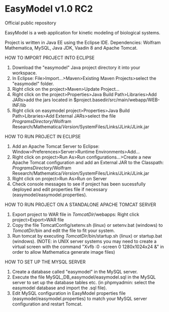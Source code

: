 # EasyModel v1.0 RC2
Official public repository

EasyModel is a web application for kinetic modeling of biological systems.

Project is written in Java EE using the Eclipse IDE.
Dependencies: Wolfram Mathematica, MySQL, Java JDK, Vaadin 8 and Apache Tomcat.

HOW TO IMPORT PROJECT INTO ECLIPSE

1. Download the "easymodel" Java project directory it into your workspace.
2. In Eclipse: File>Import...>Maven>Existing Maven Projects>select the "easymodel" folder.
3. Right click on the project>Maven>Update Project...
4. Right click on the project>Properties>Java Build Path>Libraries>Add JARs>add the jars located in $project.basedir/src/main/webapp/WEB-INF/lib
5. Right click on easymodel project>Properties>Java Build Path>Libraries>Add External JARs>select the file $ProgramsDirectory$/Wolfram Research/Mathematica/$Version$/SystemFiles/Links/JLink/JLink.jar

HOW TO RUN PROJECT IN ECLIPSE

1. Add an Apache Tomcat Server to Eclipse: Window>Preferences>Server>Runtime Environments>Add...
2. Right click on project>Run As>Run configurations...>Create a new Apache Tomcat configuration and add an External JAR to the Classpath: $ProgramsDirectory$/Wolfram Research/Mathematica/$Version$/SystemFiles/Links/JLink/JLink.jar
3. Right click on project>Run As>Run on Server
4. Check console messages to see if project has been sucessfully deployed and edit properties file if necessary (easymodel/easymodel.properties).

HOW TO RUN PROJECT ON A STANDALONE APACHE TOMCAT SERVER

1. Export project to WAR file in $TomcatDir$/webapps: Right click project>Export>WAR file
2. Copy the file TomcatConfig/setenv.sh (linux) or setenv.bat (windows) to $TomcatDir$/bin and edit the file to fit your system.
3. Run tomcat by executing $TomcatDir$/bin/startup.sh (linux) or startup.bat (windows).
(NOTE: in UNIX server systems you may need to create a virtual screen with the command "Xvfb :0 -screen 0 1280x1024x24 &" in order to allow Mathematica generate image files)

HOW TO SET UP THE MYSQL SERVER

1. Create a database called "easymodel" in the MySQL server.
2. Execute the file MySQL_DB_easymodel/easymodel.sql in the MySQL server to set up the database tables etc. (in phpmyadmin: select the easymodel database and import the .sql file).
3. Edit MySQL configuration in EasyModel properties file (easymodel/easymodel.properties) to match your MySQL server configuration and restart Tomcat.
